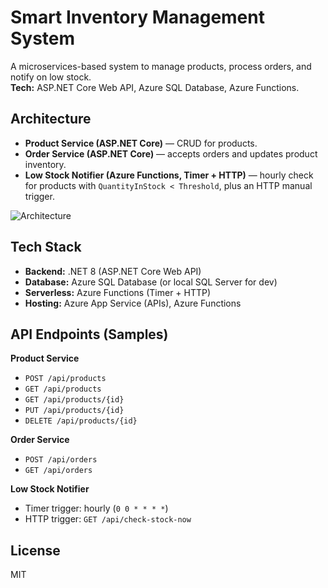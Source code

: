 # Smart Inventory Management System

A microservices-based system to manage products, process orders, and notify on low stock.  
**Tech:** ASP.NET Core Web API, Azure SQL Database, Azure Functions.

## Architecture
- **Product Service (ASP.NET Core)** — CRUD for products.
- **Order Service (ASP.NET Core)** — accepts orders and updates product inventory.
- **Low Stock Notifier (Azure Functions, Timer + HTTP)** — hourly check for products with `QuantityInStock < Threshold`, plus an HTTP manual trigger.

![Architecture](./docs/architecture-diagram.png)

## Tech Stack
- **Backend:** .NET 8 (ASP.NET Core Web API)
- **Database:** Azure SQL Database (or local SQL Server for dev)
- **Serverless:** Azure Functions (Timer + HTTP)
- **Hosting:** Azure App Service (APIs), Azure Functions

## API Endpoints (Samples)
**Product Service**
- `POST /api/products`
- `GET /api/products`
- `GET /api/products/{id}`
- `PUT /api/products/{id}`
- `DELETE /api/products/{id}`

**Order Service**
- `POST /api/orders`
- `GET /api/orders`

**Low Stock Notifier**
- Timer trigger: hourly (`0 0 * * * *`)
- HTTP trigger: `GET /api/check-stock-now`

## License
MIT
